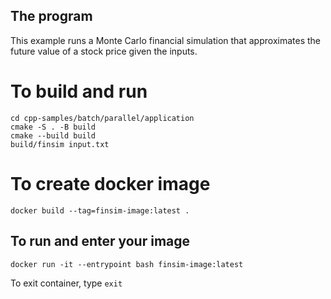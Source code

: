 ## The program

This example runs a Monte Carlo financial simulation that approximates the
future value of a stock price given the inputs.

# To build and run

```
cd cpp-samples/batch/parallel/application
cmake -S . -B build
cmake --build build
build/finsim input.txt
```

# To create docker image

```
docker build --tag=finsim-image:latest .
```

## To run and enter your image

```
docker run -it --entrypoint bash finsim-image:latest
```

To exit container, type `exit`
